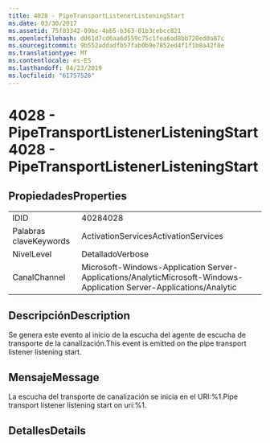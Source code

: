 ```yaml
---
title: 4028 - PipeTransportListenerListeningStart
ms.date: 03/30/2017
ms.assetid: 75f83342-09bc-4ab5-b363-01b3cebcc821
ms.openlocfilehash: dd61d7cd6aa6d559c75c1fea6ad8bb720ed0a87c
ms.sourcegitcommit: 9b552addadfb57fab0b9e7852ed4f1f1b8a42f8e
ms.translationtype: MT
ms.contentlocale: es-ES
ms.lasthandoff: 04/23/2019
ms.locfileid: "61757526"
---
```

# <a name="4028---pipetransportlistenerlisteningstart"></a><span data-ttu-id="5f279-102">4028 - PipeTransportListenerListeningStart</span><span class="sxs-lookup"><span data-stu-id="5f279-102">4028 - PipeTransportListenerListeningStart</span></span>
## <a name="properties"></a><span data-ttu-id="5f279-103">Propiedades</span><span class="sxs-lookup"><span data-stu-id="5f279-103">Properties</span></span>  
  
|||  
|-|-|  
|<span data-ttu-id="5f279-104">ID</span><span class="sxs-lookup"><span data-stu-id="5f279-104">ID</span></span>|<span data-ttu-id="5f279-105">4028</span><span class="sxs-lookup"><span data-stu-id="5f279-105">4028</span></span>|  
|<span data-ttu-id="5f279-106">Palabras clave</span><span class="sxs-lookup"><span data-stu-id="5f279-106">Keywords</span></span>|<span data-ttu-id="5f279-107">ActivationServices</span><span class="sxs-lookup"><span data-stu-id="5f279-107">ActivationServices</span></span>|  
|<span data-ttu-id="5f279-108">Nivel</span><span class="sxs-lookup"><span data-stu-id="5f279-108">Level</span></span>|<span data-ttu-id="5f279-109">Detallado</span><span class="sxs-lookup"><span data-stu-id="5f279-109">Verbose</span></span>|  
|<span data-ttu-id="5f279-110">Canal</span><span class="sxs-lookup"><span data-stu-id="5f279-110">Channel</span></span>|<span data-ttu-id="5f279-111">Microsoft-Windows-Application Server-Applications/Analytic</span><span class="sxs-lookup"><span data-stu-id="5f279-111">Microsoft-Windows-Application Server-Applications/Analytic</span></span>|  
  
## <a name="description"></a><span data-ttu-id="5f279-112">Descripción</span><span class="sxs-lookup"><span data-stu-id="5f279-112">Description</span></span>  
 <span data-ttu-id="5f279-113">Se genera este evento al inicio de la escucha del agente de escucha de transporte de la canalización.</span><span class="sxs-lookup"><span data-stu-id="5f279-113">This event is emitted on the pipe transport listener listening start.</span></span>  
  
## <a name="message"></a><span data-ttu-id="5f279-114">Mensaje</span><span class="sxs-lookup"><span data-stu-id="5f279-114">Message</span></span>  
 <span data-ttu-id="5f279-115">La escucha del transporte de canalización se inicia en el URI:%1.</span><span class="sxs-lookup"><span data-stu-id="5f279-115">Pipe transport listener listening start on uri:%1.</span></span>  
  
## <a name="details"></a><span data-ttu-id="5f279-116">Detalles</span><span class="sxs-lookup"><span data-stu-id="5f279-116">Details</span></span>
